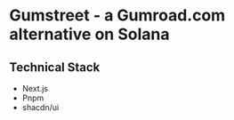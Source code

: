 # Gumstreet - a Gumroad.com alternative on Solana

## Technical Stack

- Next.js
- Pnpm
- shacdn/ui

